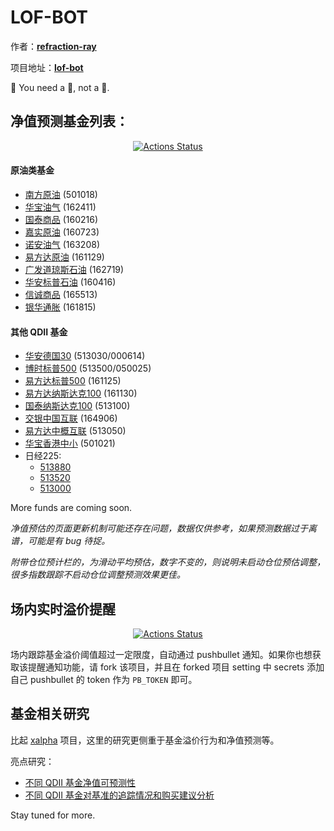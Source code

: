 LOF-BOT
======
作者：[**refraction-ray**](https://github.com/refraction-ray/)

项目地址：[**lof-bot**](https://github.com/refraction-ray/lof-bot)

🎉 You need a 🤖, not a 👻.

## 净值预测基金列表：

<p align="center">
<a href="https://github.com/refraction-ray/lof-bot/actions"><img alt="Actions Status" src="https://github.com/refraction-ray/lof-bot/workflows/gh/badge.svg"></a>
</p>

#### 原油类基金

* [南方原油](/lof-bot/SH501018.html) (501018)
* [华宝油气](/lof-bot/SZ162411.html) (162411)
* [国泰商品](/lof-bot/SZ160216.html) (160216)
* [嘉实原油](/lof-bot/SZ160723.html) (160723)
* [诺安油气](/lof-bot/SZ163208.html) (163208)
* [易方达原油](/lof-bot/SZ161129.html) (161129)
* [广发道琼斯石油](/lof-bot/SZ162719.html) (162719)
* [华安标普石油](/lof-bot/SZ160416.html) (160416)
* [信诚商品](/lof-bot/SZ165513.html) (165513)
* [银华通胀](/lof-bot/SZ161815.html) (161815)

#### 其他 QDII 基金

* [华安德国30](/lof-bot/SH513030.html) (513030/000614)
* [博时标普500](/lof-bot/SH513500.html) (513500/050025)
* [易方达标普500](/lof-bot/SZ161125.html) (161125)
* [易方达纳斯达克100](/lof-bot/SZ161130.html) (161130)
* [国泰纳斯达克100](/lof-bot/SH513100.html) (513100)
* [交银中国互联](/lof-bot/SZ164906.html) (164906)
* [易方达中概互联](/lof-bot/SH513050.html) (513050)
* [华宝香港中小](/lof-bot/SH501021.html) (501021)
* 日经225:
  * [513880](/lof-bot/SH513880.html)
  * [513520](/lof-bot/SH513520.html)
  * [513000](/lof-bot/SH513000.html)

More funds are coming soon.

*净值预估的页面更新机制可能还存在问题，数据仅供参考，如果预测数据过于离谱，可能是有 bug 待捉。*

*附带仓位预计栏的，为滑动平均预估，数字不变的，则说明未启动仓位预估调整，很多指数跟踪不启动仓位调整预测效果更佳。*

## 场内实时溢价提醒

<p align="center">
<a href="https://github.com/refraction-ray/lof-bot/actions"><img alt="Actions Status" src="https://github.com/refraction-ray/lof-bot/workflows/pb/badge.svg"></a>
</p>

场内跟踪基金溢价阈值超过一定限度，自动通过 pushbullet 通知。如果你也想获取该提醒通知功能，请 fork 该项目，并且在 forked 项目 setting 中 secrets 添加自己 pushbullet 的 token 作为 ``PB_TOKEN`` 即可。

## 基金相关研究

比起 [xalpha](https://github.com/refraction-ray/xalpha) 项目，这里的研究更侧重于基金溢价行为和净值预测等。

亮点研究：

* [不同 QDII 基金净值可预测性](https://github.com/refraction-ray/lof-bot/blob/master/studies/qdii_lof_prediction.ipynb)
* [不同 QDII 基金对基准的追踪情况和购买建议分析](https://github.com/refraction-ray/lof-bot/blob/master/studies/compwithbenchmark.ipynb)

Stay tuned for more.